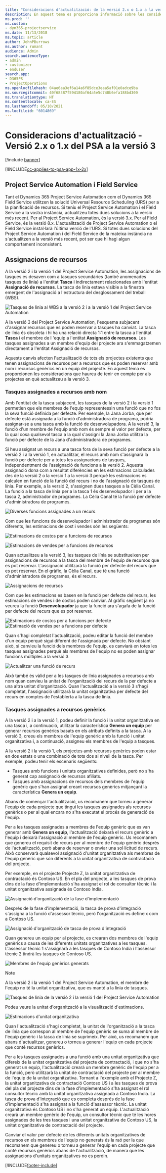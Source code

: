 ```yaml
---
title: "Consideracions d'actualització: de la versió 2.x o 1.x a la versió 3 del Microsoft Dynamics 365 Project Service Automation"
description: En aquest tema es proporciona informació sobre les consideracions que heu de fer en actualitzar des de la versió 2.x o 1.x a la versió 3 del Project Service Automation.
ms.prod: ''
ms.custom:
- dyn365-projectservice
ms.date: 11/13/2018
ms.topic: article
author: JohnPBurrows
ms.author: rumant
audience: Admin
search.audienceType:
- admin
- customizer
- enduser
search.app:
- D365PS
- ProjectOperations
ms.openlocfilehash: 04ae6aa3ef6a14a6f85dce3eaa5af01e0adce9ba
ms.sourcegitcommit: 40f68387f594180af64a5e5c748b6efa188bd300
ms.translationtype: HT
ms.contentlocale: ca-ES
ms.lasthandoff: 05/10/2021
ms.locfileid: "6014869"
---
```

# <a name="upgrade-considerations---psa-version-2x-or-1x-to-version-3"></a>Consideracions d'actualització - Versió 2.x o 1.x del PSA a la versió 3

[!include [banner](../includes/psa-now-project-operations.md)]

[!INCLUDE[cc-applies-to-psa-app-1x-2x](../includes/cc-applies-to-psa-app-1x-2x.md)]

## <a name="project-service-automation-and-field-service"></a>Project Service Automation i Field Service
Tant el Dynamics 365 Project Service Automation com el Dynamics 365 Field Service utilitzen la solució Universal Resource Scheduling (URS) per a la planificació de recursos. Si teniu el Project Service Automation i el Field Service a la vostra instància, actualitzeu totes dues solucions a la versió més recent. Per al Project Service Automation, és la versió 3.x. Per al Field Service, és la versió 8.x. L'actualització de Project Service Automation o el Field Service instal·larà l'última versió de l'URS. Si totes dues solucions del Project Service Automation i del Field Service de la mateixa instància no s'actualitzen a la versió més recent, pot ser que hi hagi algun comportament inconsistent.

## <a name="resource-assignments"></a>Assignacions de recursos
A la versió 2 i la versió 1 del Project Service Automation, les assignacions de tasques es desaven com a tasques secundàries (també anomenades tasques de línia) a l'entitat **Tasca** i indirectament relacionades amb l'entitat **Assignació de recursos**. La tasca de línia estava visible a la finestra emergent de l'assignació a l'estructura del desglossament del treball (WBS).

![Tasques de línia al WBS a la versió 2 i a la versió 1 del Project Service Automation](media/upgrade-line-task-01.png)

A la versió 3 del Project Service Automation, l'esquema subjacent d'assignar recursos que es poden reservar a tasques ha canviat. La tasca de línia és obsoleta i hi ha una relació directa 1:1 entre la tasca a l'entitat **Tasca** i el membre de l 'equip a l'entitat **Assignació de recursos**. Les tasques assignades a un membre d'equip del projecte ara s'emmagatzemen directament a l'entitat Assignació de recursos.  

Aquests canvis afecten l'actualització de tots els projectes existents que tenen assignacions de recursos per a recursos que es poden reservar amb nom i recursos genèrics en un equip del projecte. En aquest tema es proporcionen les consideracions que haureu de tenir en compte per als projectes en què actualitzeu a la versió 3. 

### <a name="tasks-assigned-to-named-resources"></a>Tasques assignades a recursos amb nom
Amb l'entitat de la tasca subjacent, les tasques de la versió 2 i la versió 1 permetien que els membres de l'equip representessin una funció que no fos la seva funció definida per defecte. Per exemple, la Jana Jorba, que per defecte està assignada a la funció d'administradora de programa, podria assignar-se a una tasca amb la funció de desenvolupadora. A la versió 3, la funció d'un membre de l'equip amb nom és sempre el valor per defecte, per la qual cosa qualsevol tasca a la qual s'assigni la Jana Jorba utilitza la funció per defecte de la Jana d'administradora de programes.

Si heu assignat un recurs a una tasca fora de la seva funció per defecte a la versió 2 i a la versió 1, en actualitzar, el recurs amb nom s'assignarà la funció per defecte per a totes les assignacions de tasques, independentment de l'assignació de funcions a la versió 2. Aquesta assignació dona com a resultat diferències en les estimacions calculades des de la versió 2 o la versió 1 a la versió 3 perquè les estimacions es calculen en funció de la funció del recurs i no de l'assignació de tasques de línia. Per exemple, a la versió 2, s'assignen dues tasques a la Cèlia Canal. La funció a la tasca de línia per a la tasca 1 és desenvolupador i per a la tasca 2, administrador de programes. La Cèlia Canal té la funció per defecte d'administradora de programes.

![Diverses funcions assignades a un recurs](media/upgrade-multiple-roles-02.png)

Com que les funcions de desenvolupador i administrador de programes són diferents, les estimacions de cost i vendes són les següents:

![Estimacions de costos per a funcions de recursos](media/upggrade-cost-estimates-03.png)

![Estimacions de vendes per a funcions de recursos](media/upgrade-sales-estimates-04.png)

Quan actualitzeu a la versió 3, les tasques de línia se substitueixen per assignacions de recursos a la tasca del membre de l'equip de recursos que es pot reservar. L'assignació utilitzarà la funció per defecte del recurs que es pot reservar. En el gràfic, la Cèlia Canal, que té una funció d'administradora de programes, és el recurs.

![Assignacions de recursos](media/resource-assignment-v2-05.png)

Com que les estimacions es basen en la funció per defecte del recurs, les estimacions de vendes i de costos poden canviar. Al gràfic següent ja no veureu la funció **Desenvolupador** ja que la funció ara s'agafa de la funció per defecte del recurs que es pot reservar.

![Estimacions de costos per a funcions per defecte](media/resource-assignment-cost-estimate-06.png)
![Estimació de vendes per a funcions per defecte](media/resource-assignment-sales-estimate-07.png)

Quan s'hagi completat l'actualització, podeu editar la funció del membre d'un equip perquè sigui diferent de l'assignada per defecte. No obstant això, si canvieu la funció dels membres de l'equip, es canviarà en totes les tasques assignades perquè als membres de l'equip no es poden assignar funcions múltiples a la versió 3.

![Actualitzar una funció de recurs](media/resource-role-assignment-08.png)

Això també és vàlid per a les tasques de línia assignades a recursos amb nom quan canvieu la unitat de l'organització del recurs de la per defecte a una altra unitat d'organització. Quan l'actualització a la versió 3 s'hagi completat, l'assignació utilitzarà la unitat organitzativa per defecte del recurs en comptes de l'establerta a la tasca de línia.

### <a name="tasks-assigned-to-generic-resources"></a>Tasques assignades a recursos genèrics
A la versió 2 i a la versió 1, podeu definir la funció i la unitat organitzativa en una tasca i, a continuació, utilitzar la característica **Genera un equip** per generar recursos genèrics basats en els atributs definits a la tasca. A la versió 3, creeu els membres de l'equip genèric amb la funció i unitat organitzativa i, a continuació, assigneu els membres de l'equip a tasques.

A la versió 2 i la versió 1, els projectes amb recursos genèrics poden estar en dos estats o una combinació de tots dos al nivell de la tasca. Per exemple, podeu tenir els escenaris següents:

- Tasques amb funcions i unitats organitzatives definides, però no s'ha generat cap assignació de recursos afiliats.
- Tasques amb assignacions de recursos dels membres de l'equip genèric que s'han assignat creant recursos genèrics mitjançant la característica **Genera un equip**.

Abans de començar l'actualització, us recomanem que torneu a generar l'equip de cada projecte que tingui les tasques assignades als recursos genèrics o per al qual encara no s'ha executat el procés de generació de l'equip.

Per a les tasques assignades a membres de l'equip genèric que es van generar amb **Genera un equip**, l'actualització deixarà el recurs genèric a l'equip i deixarà l'assignació al membre de l'equip genèric. Us recomanem que genereu el requisit de recurs per al membre de l'equip genèric després de l'actualització, però abans de reservar o enviar una sol·licitud de recurs. Això conservarà qualsevol assignació d'unitat organitzativa als membres de l'equip genèric que són diferents a la unitat organitzativa de contractació del projecte.

Per exemple, en el projecte Projecte Z, la unitat organitzativa de contractació és Contoso US. En el pla del projecte, a les tasques de prova dins de la fase d'implementació s'ha assignat el rol de consultor tècnic i la unitat organitzativa assignada és Contoso India.

![Assignació d'organització de la fase d'implementació](media/org-unit-assignment-09.png)

Després de la fase d'implementació, la tasca de prova d'integració s'assigna a la funció d'assessor tècnic, però l'organització es defineix com a Contoso US.  

![Assignació d'organització de tasca de prova d'integració](media/org-unit-generate-team-10.png)

Quan genereu un equip per al projecte, es crearan dos membres de l'equip genèrics a causa de les diferents unitats organitzatives a les tasques. L'assessor tècnic 1 s'assignarà a les tasques de Contoso India i l'assessor tècnic 2 tindrà les tasques de Contoso US.  

![Membres de l'equip genèrics generats](media/org-unit-assignments-multiple-resources-11.png)

> [!NOTE]
> A la versió 2 i la versió 1 del Project Service Automation, el membre de l'equip no té la unitat organitzativa, que es manté a la línia de tasques.

![Tasques de línia de la versió 2 i la versió 1 del Project Service Automation](media/line-tasks-12.png)

Podeu veure la unitat d'organització a la visualització d'estimacions. 

![Estimacions d'unitat organitzativa](media/org-unit-estimates-view-13.png)
 
Quan l'actualització s'hagi completat, la unitat de l'organització a la tasca de línia que correspon al membre de l'equip genèric se suma al membre de l'equip genèric i la tasca de línia se suprimeix. Per això, us recomanem que abans d'actualitzar, genereu o torneu a generar l'equip en cada projecte que conté recursos genèrics.

Per a les tasques assignades a una funció amb una unitat organitzativa que difereix de la unitat organitzativa del projecte de contractació, i que no s'ha generat un equip, l'actualització crearà un membre genèric de l'equip per a la funció, però utilitzarà la unitat de contractació del projecte per al membre de l'equip de la unitat organitzativa. Tornant a l'exemple amb el Projecte Z, la unitat organitzativa de contractació Contoso US i a les tasques de prova del pla del projecte dins de la fase d'implementació s'ha assignat el rol consultor tècnic amb la unitat organitzativa assignada a Contoso India. La tasca de prova d'integració que es completa després de la fase d'implementació s'ha assignat a la funció d'assessor tècnic. La unitat organitzativa és Contoso US i no s'ha generat un equip. L'actualització crearà un membre genèric de l'equip, un consultor tècnic que té les hores assignades de les tres tasques i una unitat organitzativa de Contoso US, la unitat organitzativa de contractació del projecte.   
 
Canviar el valor per defecte de les diferents unitats organitzatives de recursos en els membres de l'equip no generats és la raó per la que recomanem que genereu o torneu a generar l'equip en cada projecte que conté recursos genèrics abans de l'actualització, de manera que les assignacions d'unitats organitzatives no es perdin.



[!INCLUDE[footer-include](../includes/footer-banner.md)]